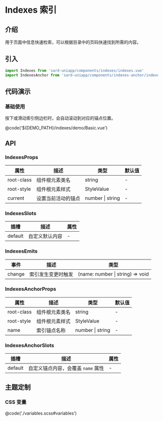 # Indexes 索引

## 介绍

用于页面中信息快速检索，可以根据目录中的页码快速找到所需的内容。

## 引入

```ts
import Indexes from 'sard-uniapp/components/indexes/indexes.vue'
import IndexesAnchor from 'sard-uniapp/components/indexes-anchor/indexes-anchor.vue'
```

## 代码演示

### 基础使用

按下或滑动索引侧边栏时，会自动滚动到对应的锚点位置。

@code('${DEMO_PATH}/indexes/demo/Basic.vue')

## API

### IndexesProps

| 属性       | 描述               | 类型             | 默认值 |
| ---------- | ------------------ | ---------------- | ------ |
| root-class | 组件根元素类名     | string           | -      |
| root-style | 组件根元素样式     | StyleValue       | -      |
| current    | 设置当前活动的锚点 | number \| string | -      |

### IndexesSlots

| 插槽    | 描述           | 属性 |
| ------- | -------------- | ---- |
| default | 自定义默认内容 | -    |

### IndexesEmits

| 事件   | 描述               | 类型                             |
| ------ | ------------------ | -------------------------------- |
| change | 索引发生变更时触发 | (name: number \| string) => void |

### IndexesAnchorProps

| 属性       | 描述           | 类型             | 默认值 |
| ---------- | -------------- | ---------------- | ------ |
| root-class | 组件根元素类名 | string           | -      |
| root-style | 组件根元素样式 | StyleValue       | -      |
| name       | 索引锚点名称   | number \| string | -      |

### IndexesAnchorSlots

| 插槽    | 描述                               | 属性 |
| ------- | ---------------------------------- | ---- |
| default | 自定义锚点内容，会覆盖 `name` 属性 | -    |

## 主题定制

### CSS 变量

@code('./variables.scss#variables')
